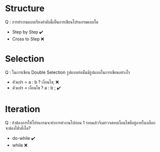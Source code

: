 # Structure
Q : การทำงานแบบเรียงลำดับนี้เป็นการเขียนโปรแกรมแบบใด
* Step by Step ✔️
* Cross to Step ❌

# Selection
Q : ในการเขียน Double Selection รูปแบบย่อนั้นมีรูปแบบในการเขียนอย่างไร
* ตัวแปร = a : b ? เงื่อนไข; ❌
* ตัวแปร = เงื่อนไข ? a : b ; ✔️

# Iteration
Q : ถ้าต้องการให้โปรแกรมจะทำการทำงานไปก่อน 1 รอบแล้วจึงตรวจสอบเงื่อนไขที่อยู่ภายในบล็อก จะต้องใช้ำสั่งใด?
* do-while ✔️
* while ❌
